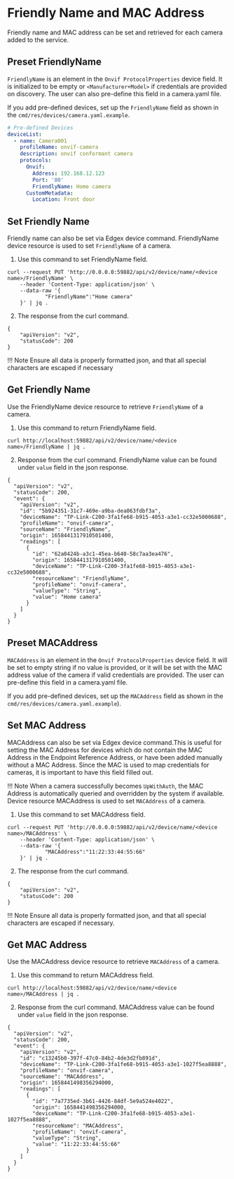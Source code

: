 # Friendly Name and MAC Address

Friendly name and MAC address can be set and retrieved for each camera added to the service.


## Preset FriendlyName
`FriendlyName` is an element in the `Onvif ProtocolProperties` device field. It is initialized to be empty or `<Manufacturer+Model>`
if credentials are provided on discovery. The user can also pre-define this field in a camera.yaml file.

If you add pre-defined devices, set up the `FriendlyName` field as shown in the `cmd/res/devices/camera.yaml.example`.

```yaml
# Pre-defined Devices
deviceList:
  - name: Camera001
    profileName: onvif-camera
    description: onvif conformant camera
    protocols:
      Onvif:
        Address: 192.168.12.123
        Port: '80'
        FriendlyName: Home camera
      CustomMetadata:
        Location: Front door
```

## Set Friendly Name

Friendly name can also be set via Edgex device command.
FriendlyName device resource is used to set `FriendlyName` of a camera.

1. Use this command to set FriendlyName field.

```shell
curl --request PUT 'http://0.0.0.0:59882/api/v2/device/name/<device name>/FriendlyName' \
    --header 'Content-Type: application/json' \
    --data-raw '{
            "FriendlyName":"Home camera"
    }' | jq .
```
2. The response from the curl command.
```
{
    "apiVersion": "v2",
    "statusCode": 200
}
```
!!! Note
    Ensure all data is properly formatted json, and that all special characters are escaped if necessary


## Get Friendly Name

Use the FriendlyName device resource to retrieve `FriendlyName` of a camera.

1. Use this command to return FriendlyName field.

```shell
curl http://localhost:59882/api/v2/device/name/<device name>/FriendlyName | jq .
```
2. Response from the curl command. FriendlyName value can be found under `value` field in the json response.
```shell
{
  "apiVersion": "v2",
  "statusCode": 200,
  "event": {
    "apiVersion": "v2",
    "id": "5b924351-31c7-469e-a9ba-dea063fdbf3a",
    "deviceName": "TP-Link-C200-3fa1fe68-b915-4053-a3e1-cc32e5000688",
    "profileName": "onvif-camera",
    "sourceName": "FriendlyName",
    "origin": 1658441317910501400,
    "readings": [
      {
        "id": "62a0424b-a3c1-45ea-b640-58c7aa3ea476",
        "origin": 1658441317910501400,
        "deviceName": "TP-Link-C200-3fa1fe68-b915-4053-a3e1-cc32e5000688",
        "resourceName": "FriendlyName",
        "profileName": "onvif-camera",
        "valueType": "String",
        "value": "Home camera"
      }
    ]
  }
}
```

## Preset MACAddress
`MACAddress` is an element in the `Onvif ProtocolProperties` device field. It will be set to empty string if no value is provided, or
it will be set with the MAC address value of the camera if valid credentials are provided.
The user can pre-define this field in a camera.yaml file.



If you add pre-defined devices, set up the `MACAddress` field as shown in the
`cmd/res/devices/camera.yaml.example`).

## Set MAC Address

MACAddress can also be set via Edgex device command.This is useful for setting the MAC Address for devices which do not contain 
the MAC Address in the Endpoint Reference Address, or have been added manually without a MAC Address. 
Since the MAC is used to map credentials for cameras, it is important to have this field filled out.

!!! Note
    When a camera successfully becomes `UpWithAuth`, the MAC Address is automatically queried and overridden by the system if available.
Device resource MACAddress is used to set `MACAddress` of a camera.

1. Use this command to set MACAddress field.
```shell
curl --request PUT 'http://0.0.0.0:59882/api/v2/device/name/<device name>/MACAddress' \
    --header 'Content-Type: application/json' \
    --data-raw '{
            "MACAddress":"11:22:33:44:55:66"
    }' | jq .
```
2. The response from the curl command.
```
{
    "apiVersion": "v2",
    "statusCode": 200
}
```
!!! Note 
    Ensure all data is properly formatted json, and that all special characters are escaped if necessary.


## Get MAC Address

Use the MACAddress device resource to retrieve `MACAddress` of a camera.

1. Use this command to return MACAddress field.

```shell
curl http://localhost:59882/api/v2/device/name/<device name>/MACAddress | jq .
```
2. Response from the curl command. MACAddress value can be found under `value` field in the json response.
```shell
{
  "apiVersion": "v2",
  "statusCode": 200,
  "event": {
    "apiVersion": "v2",
    "id": "c13245b0-397f-47c0-84b2-4de3d2fb891d",
    "deviceName": "TP-Link-C200-3fa1fe68-b915-4053-a3e1-1027f5ea8888",
    "profileName": "onvif-camera",
    "sourceName": "MACAddress",
    "origin": 1658441498356294000,
    "readings": [
      {
        "id": "7a7735ed-3b61-4426-84df-5e9a524e4022",
        "origin": 1658441498356294000,
        "deviceName": "TP-Link-C200-3fa1fe68-b915-4053-a3e1-1027f5ea8888",
        "resourceName": "MACAddress",
        "profileName": "onvif-camera",
        "valueType": "String",
        "value": "11:22:33:44:55:66"
      }
    ]
  }
}
```
